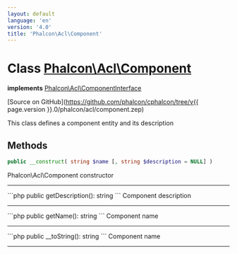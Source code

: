 ```yaml
---
layout: default
language: 'en'
version: '4.0'
title: 'Phalcon\Acl\Component'
---
```

# Class [Phalcon\Acl\Component](Phalcon_Acl_Component)

**implements** [Phalcon\Acl\ComponentInterface](Phalcon_Acl_ComponentInterface)

[Source on GitHub](https://github.com/phalcon/cphalcon/tree/v{{ page.version }}.0/phalcon/acl/component.zep)

This class defines a component entity and its description

## Methods
```php
public __construct( string $name [, string $description = NULL] )
```
Phalcon\Acl\Component constructor
<hr/>
```php
public getDescription(): string
```
Component description
<hr/>
```php
public getName(): string
```
Component name
<hr/>
```php
public __toString(): string
```
Component name
<hr/>
